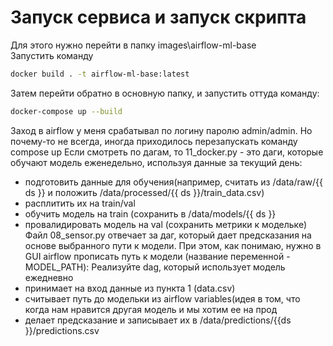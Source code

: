 # Запуск сервиса и запуск скрипта
Для этого нужно перейти в папку images\airflow-ml-base\
Запустить команду
```bash
docker build . -t airflow-ml-base:latest
```
Затем перейти обратно в основную папку, и запустить оттуда команду: 
```bash
docker-compose up --build
```
Заход в airflow у меня срабатывал по логину паролю admin/admin. Но почему-то не всегда, иногда приходилось перезапускать команду compose up
Если смотреть по дагам, то 11_docker.py -  это даги, которые обучают модель еженедельно, используя данные за текущий день: 
- подготовить данные для обучения(например, считать из /data/raw/{{ ds }} и положить /data/processed/{{ ds }}/train_data.csv)
- расплитить их на train/val
- обучить модель на train (сохранить в /data/models/{{ ds }} 
- провалидировать модель на val (сохранить метрики к модельке)
Файл 08_sensor.py отвечает за даг, который дает предсказания на основе выбранного пути к модели. При этом, как понимаю, нужно в GUI airflow прописать путь к модели (название переменной - MODEL_PATH):
Реализуйте dag, который использует модель ежедневно
- принимает на вход данные из пункта 1 (data.csv)
- считывает путь до модельки из airflow variables(идея в том, что когда нам нравится другая модель и мы хотим ее на прод 
- делает предсказание и записывает их в /data/predictions/{{ds }}/predictions.csv